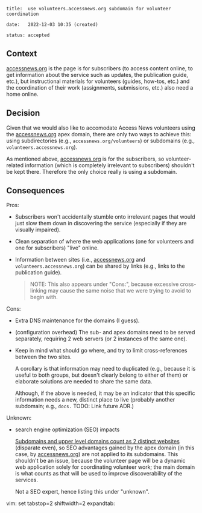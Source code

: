     title:  use volunteers.accessnews.org subdomain for volunteer coordination

    date:   2022-12-03 10:35 (created)

    status: accepted

## Context

[accessnews.org](https://accessnews.org) is the page is for subscribers (to access content online, to get information about the service such as updates, the publication guide, etc.), but instructional materials for volunteers (guides, how-tos, etc.) and the coordination of their work (assignments, submissions, etc.) also need a home online.

## Decision

Given that we would also like to accomodate Access News volunteers using the [accessnews.org](https://accessnews.org) apex domain, there are only two ways to achieve this: using subdirectories (e.g., `accessnews.org/volunteers`) or subdomains (e.g., `volunteers.accessnews.org`).

As mentioned above, [accessnews.org](https://accessnews.org) is for the subscribers, so volunteer-related information (which is completely irrelevant to subscribers) shouldn't be kept there. Therefore the only choice really is using a subdomain.

## Consequences

Pros:

+ Subscribers won't accidentally stumble onto irrelevant pages that would just slow them down in discovering the service (especially if they are visually impaired).

+ Clean separation of where the web applications (one for volunteers and one for subscribers) "live" online.

+ Information between sites (i.e., [accessnews.org](https://accessnews.org) and `volunteers.accessnews.org`) can be shared by links (e.g., links to the publication guide).

  > NOTE: This also appears under "Cons:", because excessive cross-linking may cause the same noise that we were trying to avoid to begin with.

Cons:

+ Extra DNS maintenance for the domains (I guess).

+ (configuration overhead) The sub- and apex domains need to be served separately, requiring 2 web servers (or 2 instances of the same one).

+ Keep in mind what should go where, and try to limit cross-references between the two sites.

  A corollary is that information may need to duplicated (e.g., because it is useful to both groups, but doesn't clearly belong to either of them) or elaborate solutions are needed to share the same data.

  Although, if the above is needed, it may be an indicator that this specific information needs a new, distinct place to live (probably another subdomain; e.g., `docs.` TODO: Link future ADR.)

Unknown:

+ search engine optimization (SEO) impacts

  [Subdomains and upper level domains count as 2 distinct websites](https://blog.cloudflare.com/subdomains-vs-subdirectories-best-practices-workers-part-1/) (disparate even), so SEO advantages gained by the apex domain (in this case, by [accessnews.org](https://accessnews.org)) are not applied to its subdomains. This shouldn't be an issue, because the volunteer page will be a dynamic web application solely for coordinating volunteer work; the main domain is what counts as that will be used to improve discoverability of the services.

  Not a SEO expert, hence listing this under "unknown".

vim: set tabstop=2 shiftwidth=2 expandtab:
